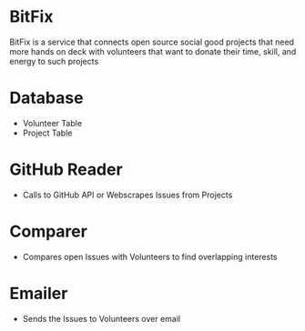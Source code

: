 # BitFix
BitFix is a service that connects open source social good projects that need more hands on deck with volunteers that want to donate their time, skill, and energy to such projects

# Database
- Volunteer Table
- Project Table

# GitHub Reader
- Calls to GitHub API or Webscrapes Issues from Projects

# Comparer
- Compares open Issues with Volunteers to find overlapping interests

# Emailer
- Sends the Issues to Volunteers over email
